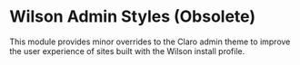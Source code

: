 # Wilson Admin Styles (Obsolete)

This module provides minor overrides to the Claro admin theme to improve the user experience of sites built with the Wilson install profile.
